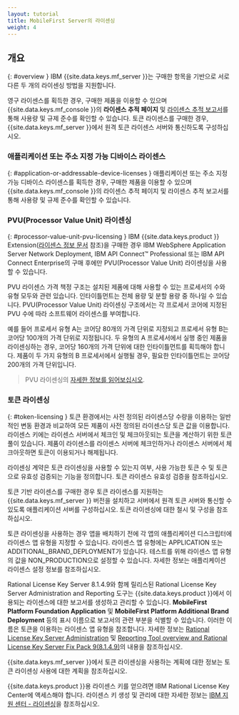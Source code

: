 ```yaml
---
layout: tutorial
title: MobileFirst Server의 라이센싱
weight: 4
---
```

<!-- NLS_CHARSET=UTF-8 -->
## 개요
{: #overview }
IBM {{site.data.keys.mf_server }}는 구매한 항목을 기반으로 서로 다른 두 개의 라이센싱 방법을 지원합니다.

영구 라이센스를 획득한 경우, 구매한 제품을 이용할 수 있으며 {{site.data.keys.mf_console }}의 **라이센스 추적 페이지** 및 [라이센스 추적 보고서](../../administering-apps/license-tracking/#license-tracking-report)를 통해 사용량 및 규제 준수를 확인할 수 있습니다. 토큰 라이센스를 구매한 경우, {{site.data.keys.mf_server }}에서 원격 토큰 라이센스 서버와 통신하도록 구성하십시오. 

### 애플리케이션 또는 주소 지정 가능 디바이스 라이센스
{: #application-or-addressable-device-licenses }
애플리케이션 또는 주소 지정 가능 디바이스 라이센스를 획득한 경우, 구매한 제품을 이용할 수 있으며 {{site.data.keys.mf_console }}의 라이센스 추적 페이지 및 라이센스 추적 보고서를 통해 사용량 및 규제 준수를 확인할 수 있습니다. 

### PVU(Processor Value Unit) 라이센싱
{: #processor-value-unit-pvu-licensing }
IBM {{site.data.keys.product }} Extension([라이센스 정보 문서](http://www.ibm.com/software/sla/sladb.nsf/lilookup/C154C7B1C8C840F38525800A0037B46E?OpenDocument) 참조)을 구매한 경우 IBM WebSphere Application Server Network Deployment, IBM API Connect™ Professional 또는 IBM API Connect Enterprise의 구매 후에만 PVU(Processor Value Unit) 라이센싱을 사용할 수 있습니다. 

PVU 라이센스 가격 책정 구조는 설치된 제품에 대해 사용할 수 있는 프로세서의 수와 유형 모두와 관련 있습니다. 인타이틀먼트는 전체 용량 및 분할 용량 중 하나일 수 있습니다. PVU(Processor Value Unit) 라이센싱 구조에서는 각 프로세서 코어에 지정된 PVU 수에 따라 소프트웨어 라이센스를 부여합니다. 

예를 들어 프로세서 유형 A는 코어당 80개의 가격 단위로 지정되고 프로세서 유형 B는 코어당 100개의 가격 단위로 지정됩니다. 두 유형의 A 프로세서에서 실행 중인 제품을 라이센싱하는 경우, 코어당 160개의 가격 단위에 대한 인타이틀먼트를 획득해야 합니다. 제품이 두 가지 유형의 B 프로세서에서 실행될 경우, 필요한 인타이틀먼트는 코어당 200개의 가격 단위입니다.

> PVU 라이센싱의 [자세한 정보를 읽어보십시오](https://www.ibm.com/support/knowledgecenter/SS8JFY_9.2.0/com.ibm.lmt.doc/Inventory/overview/c_processor_value_unit_licenses.html).

### 토큰 라이센싱
{: #token-licensing }
토큰 환경에서는 사전 정의된 라이센스당 수량을 이용하는 일반적인 변동 환경과 비교하여 모든 제품이 사전 정의된 라이센스당 토큰 값을 이용합니다. 라이센스 키에는 라이센스 서버에서 체크인 및 체크아웃되는 토큰을 계산하기 위한 토큰 풀이 있습니다. 제품이 라이센스를 라이센스 서버에 체크인하거나 라이센스 서버에서 체크아웃하면 토큰이 이용되거나 해제됩니다.

라이센싱 계약은 토큰 라이센싱을 사용할 수 있는지 여부, 사용 가능한 토큰 수 및 토큰으로 유효성 검증되는 기능을 정의합니다. 토큰 라이센스 유효성 검증을 참조하십시오. 

토큰 기반 라이센스를 구매한 경우 토큰 라이센스를 지원하는 {{site.data.keys.mf_server }} 버전을 설치하고 서버에서 원격 토큰 서버와 통신할 수 있도록 애플리케이션 서버를 구성하십시오. 토큰 라이센싱에 대한 철시 및 구성을 참조하십시오.

토큰 라이센싱을 사용하는 경우 앱을 배치하기 전에 각 앱의 애플리케이션 디스크립터에 라이센스 앱 유형을 지정할 수 있습니다. 라이센스 앱 유형에는 APPLICATION 또는 ADDITIONAL_BRAND_DEPLOYMENT가 있습니다. 테스트를 위해 라이센스 앱 유형의 값을 NON_PRODUCTION으로 설정할 수 있습니다. 자세한 정보는 애플리케이션 라이센스 설정 정보를 참조하십시오.

Rational License Key Server 8.1.4.9와 함께 릴리스된 Rational License Key Server Administration and Reporting 도구는 {{site.data.keys.product }}에서 이용되는 라이센스에 대한 보고서를 생성하고 관리할 수 있습니다. **MobileFirst Platform Foundation Application** 및 **MobileFirst Platform Additional Brand Deployment** 등의 표시 이름으로 보고서의 관련 부분을 식별할 수 있습니다. 이러한 이름은 토큰을 이용하는 라이센스 앱 유형을 참조합니다. 자세한 정보는 [Rational License Key Server Administration](https://www.ibm.com/support/knowledgecenter/SSSTWP_8.1.4/com.ibm.rational.license.doc/topics/c_rlks_admin_tool_overview.html) 및 [Reporting Tool overview and Rational License Key Server Fix Pack 9(8.1.4.9)](http://www.ibm.com/support/docview.wss?uid=swg24040300)의 내용을 참조하십시오.

{{site.data.keys.mf_server }}에서 토큰 라이센싱을 사용하는 계획에 대한 정보는 토큰 라이센싱 사용에 대한 계획을 참조하십시오. 

{{site.data.keys.product }}용 라이센스 키를 얻으려면 IBM Rational License Key Center에 액세스해야 합니다. 라이센스 키 생성 및 관리에 대한 자세한 정보는 [IBM 지원 센터 - 라이센싱](http://www.ibm.com/software/rational/support/licensing/)을 참조하십시오.
